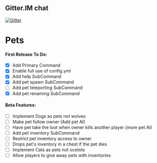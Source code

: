 ## Gitter.IM chat
[![Gitter](https://badges.gitter.im/thelucyclub/Pets.svg)](https://gitter.im/thelucyclub/Pets?utm_source=badge&utm_medium=badge&utm_campaign=pr-badge)
# Pets
#### First Release To Do:
- [x] Add Primary Command
- [x] Enable full use of config.yml
- [x] Add help SubCommand
- [x] Add pet spawn SubCommand
- [ ] Add pet teleporting SubCommand
- [x] Add pet renaming SubCommand

#### Beta Features:
- [ ] Implement Dogs as pets not wolves
- [ ] Make pet follow owner (Add pet AI)
- [ ] Have pet take the loot when owner kills another player (more pet AI)
- [ ] Add pet inventory SubCommand
- [ ] Restrict pet inventory access to owner
- [ ] Drops pet's inventory in a chest if the pet dies
- [ ] Implement Cats as pets not ocelots
- [ ] Allow players to give away pets with inventories

